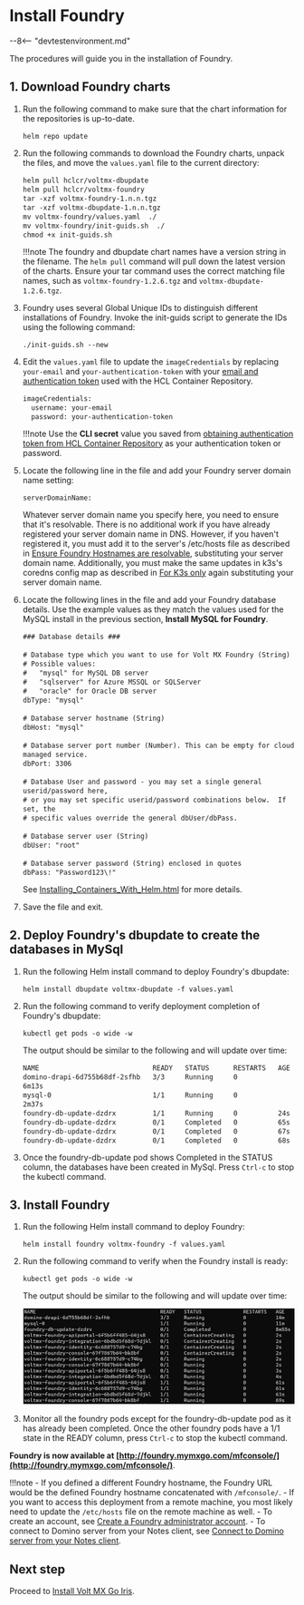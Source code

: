 # Install Foundry

--8<-- "devtestenvironment.md"

The procedures will guide you in the installation of Foundry.

## 1. Download Foundry charts

1. Run the following command to make sure that the chart information for the repositories is up-to-date.

    ```
    helm repo update
    ```

2. Run the following commands to download the Foundry charts, unpack the files, and move the `values.yaml` file to the current directory:

    ```
    helm pull hclcr/voltmx-dbupdate
    helm pull hclcr/voltmx-foundry
    tar -xzf voltmx-foundry-1.n.n.tgz
    tar -xzf voltmx-dbupdate-1.n.n.tgz
    mv voltmx-foundry/values.yaml  ./
    mv voltmx-foundry/init-guids.sh  ./
    chmod +x init-guids.sh
    ```
    !!!note
        The foundry and dbupdate chart names have a version string in the filename. The `helm pull` command will pull down the latest version of the charts. Ensure your tar command uses the correct matching file names, such as `voltmx-foundry-1.2.6.tgz` and `voltmx-dbupdate-1.2.6.tgz`.


3. Foundry uses several Global Unique IDs to distinguish different installations of Foundry. Invoke the init-guids script to generate the IDs using the following command:
    ```
    ./init-guids.sh --new
    ```

4. Edit the `values.yaml` file to update the `imageCredentials` by replacing `your-email` and   `your-authentication-token` with your [email and authentication token](obtainauthenticationtoken.md) used with the HCL Container Repository.

    ```{ .yaml .no-copy }
    imageCredentials:
      username: your-email
      password: your-authentication-token
    ```

    !!!note
        Use the **CLI secret** value you saved from [obtaining authentication token from HCL Container Repository](obtainauthenticationtoken.md) as your authentication token or password.

5. Locate the following line in the file and add your Foundry server domain name setting:

    ```{ .yaml .no-copy }
    serverDomainName:
    ```
    Whatever server domain name you specify here, you need to ensure that it's resolvable. There is no additional work if you have already registered your server domain name in DNS. However, if you haven't registered it, you must add it to the server's /etc/hosts file as described in [Ensure Foundry Hostnames are resolvable](prereq.md#3-ensure-foundry-hostnames-are-resolvable), substituting your server domain name. Additionally, you must make the same updates in k3s's coredns config map as described in [For K3s only](prereq.md#for-k3s-only) again substituting your server domain name.

6. Locate the following lines in the file and add your Foundry database details. Use the example values as they match the values used for the MySQL install in the previous section, **Install MySQL for Foundry**.

    ```{ .yaml .no-copy }
    ### Database details ###

    # Database type which you want to use for Volt MX Foundry (String)
    # Possible values:
    #   "mysql" for MySQL DB server
    #   "sqlserver" for Azure MSSQL or SQLServer
    #   "oracle" for Oracle DB server
    dbType: "mysql"

    # Database server hostname (String)
    dbHost: "mysql"

    # Database server port number (Number). This can be empty for cloud managed service.
    dbPort: 3306

    # Database User and password - you may set a single general userid/password here,
    # or you may set specific userid/password combinations below.  If set, the
    # specific values override the general dbUser/dbPass.

    # Database server user (String)
    dbUser: "root"

    # Database server password (String) enclosed in quotes
    dbPass: "Password123\!"
    ```
    See [Installing_Containers_With_Helm.html](https://opensource.hcltechsw.com/volt-mx-docs/95/docs/documentation/Foundry/voltmxfoundry_containers_helm/Content/Installing_Containers_With_Helm.html)
    for more details.

7. Save the file and exit.

## 2. Deploy Foundry's dbupdate to create the databases in MySql

1. Run the following Helm install command to deploy Foundry's dbupdate:

    ```
    helm install dbupdate voltmx-dbupdate -f values.yaml
    ```

2. Run the following command to verify deployment completion of Foundry's dbupdate:

    ```
    kubectl get pods -o wide -w
    ```

    The output should be similar to the following and will update over time:

    ```{ .yaml .no-copy }
    NAME                            READY   STATUS      RESTARTS   AGE
    domino-drapi-6d755b68df-2sfhb   3/3     Running     0          6m13s
    mysql-0                         1/1     Running     0          2m37s
    foundry-db-update-dzdrx         1/1     Running     0          24s
    foundry-db-update-dzdrx         0/1     Completed   0          65s
    foundry-db-update-dzdrx         0/1     Completed   0          67s
    foundry-db-update-dzdrx         0/1     Completed   0          68s
    ```

3. Once the foundry-db-update pod shows Completed in the STATUS column, the databases have been created in MySql. Press `Ctrl-c` to stop the kubectl command.

## 3. Install Foundry

1. Run the following Helm install command to deploy Foundry:

    ```
    helm install foundry voltmx-foundry -f values.yaml
    ```

2. Run the following command to verify when the Foundry install is ready:

    ```
    kubectl get pods -o wide -w
    ```

    The output should be similar to the following and will update over time:

    ![output](../assets/images/output1.png)


3. Monitor all the foundry pods except for the foundry-db-update pod as it has already been completed. Once the other foundry pods have a 1/1 state in the READY column, press `Ctrl-c` to stop the kubectl command.

**Foundry is now available at [http://foundry.mymxgo.com/mfconsole/](http://foundry.mymxgo.com/mfconsole/)**.

!!!note
    - If you defined a different Foundry hostname, the Foundry URL would be the defined Foundry hostname concatenated with `/mfconsole/`.
    - If you want to access this deployment from a remote machine, you most likely need to update the `/etc/hosts` file on the remote machine as well.
    - To create an account, see [Create a Foundry administrator account](../howto/foundryadminaccount.md).
    - To connect to Domino server from your Notes client, see [Connect to Domino server from your Notes client](../howto/connectdominofromnotes.md).

## Next step

Proceed to [Install Volt MX Go Iris](installiris.md).